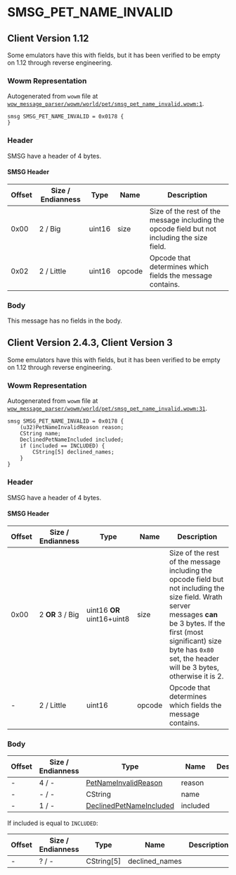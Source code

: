 # SMSG_PET_NAME_INVALID

## Client Version 1.12

Some emulators have this with fields, but it has been verified to be empty on 1.12 through reverse engineering.

### Wowm Representation

Autogenerated from `wowm` file at [`wow_message_parser/wowm/world/pet/smsg_pet_name_invalid.wowm:1`](https://github.com/gtker/wow_messages/tree/main/wow_message_parser/wowm/world/pet/smsg_pet_name_invalid.wowm#L1).
```rust,ignore
smsg SMSG_PET_NAME_INVALID = 0x0178 {
}
```
### Header

SMSG have a header of 4 bytes.

#### SMSG Header

| Offset | Size / Endianness | Type   | Name   | Description |
| ------ | ----------------- | ------ | ------ | ----------- |
| 0x00   | 2 / Big           | uint16 | size   | Size of the rest of the message including the opcode field but not including the size field.|
| 0x02   | 2 / Little        | uint16 | opcode | Opcode that determines which fields the message contains.|

### Body

This message has no fields in the body.

## Client Version 2.4.3, Client Version 3

Some emulators have this with fields, but it has been verified to be empty on 1.12 through reverse engineering.

### Wowm Representation

Autogenerated from `wowm` file at [`wow_message_parser/wowm/world/pet/smsg_pet_name_invalid.wowm:31`](https://github.com/gtker/wow_messages/tree/main/wow_message_parser/wowm/world/pet/smsg_pet_name_invalid.wowm#L31).
```rust,ignore
smsg SMSG_PET_NAME_INVALID = 0x0178 {
    (u32)PetNameInvalidReason reason;
    CString name;
    DeclinedPetNameIncluded included;
    if (included == INCLUDED) {
        CString[5] declined_names;
    }
}
```
### Header

SMSG have a header of 4 bytes.

#### SMSG Header

| Offset | Size / Endianness | Type   | Name   | Description |
| ------ | ----------------- | ------ | ------ | ----------- |
| 0x00   | 2 **OR** 3 / Big           | uint16 **OR** uint16+uint8 | size | Size of the rest of the message including the opcode field but not including the size field. Wrath server messages **can** be 3 bytes. If the first (most significant) size byte has `0x80` set, the header will be 3 bytes, otherwise it is 2.|
| -      | 2 / Little| uint16 | opcode | Opcode that determines which fields the message contains. |

### Body

| Offset | Size / Endianness | Type | Name | Description | Comment |
| ------ | ----------------- | ---- | ---- | ----------- | ------- |
| - | 4 / - | [PetNameInvalidReason](petnameinvalidreason.md) | reason |  |  |
| - | - / - | CString | name |  |  |
| - | 1 / - | [DeclinedPetNameIncluded](declinedpetnameincluded.md) | included |  |  |

If included is equal to `INCLUDED`:

| Offset | Size / Endianness | Type | Name | Description | Comment |
| ------ | ----------------- | ---- | ---- | ----------- | ------- |
| - | ? / - | CString[5] | declined_names |  |  |

